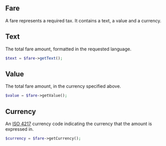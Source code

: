 ## Fare

A fare represents a required tax. It contains a text, a value and a currency. 

## Text

The total fare amount, formatted in the requested language.

``` php
$text = $fare->getText();
```

## Value

The total fare amount, in the currency specified above.

``` php
$value = $fare->getValue();
```

## Currency

An [ISO 4217](https://en.wikipedia.org/wiki/ISO_4217) currency code indicating the currency that the amount is 
expressed in.

``` php
$currency = $fare->getCurrency();
```
